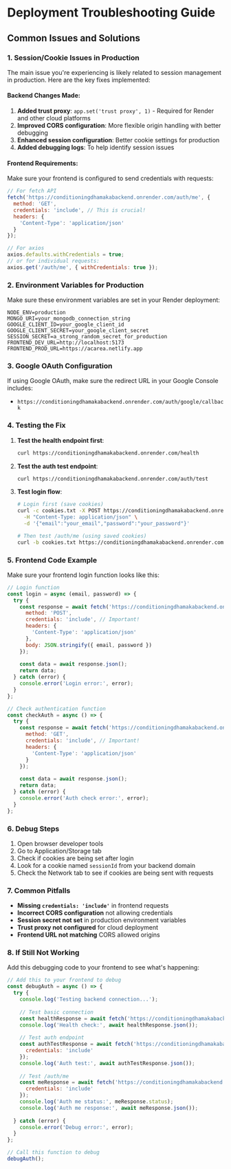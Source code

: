 # Deployment Troubleshooting Guide

## Common Issues and Solutions

### 1. Session/Cookie Issues in Production

The main issue you're experiencing is likely related to session management in production. Here are the key fixes implemented:

#### Backend Changes Made:
1. **Added trust proxy**: `app.set('trust proxy', 1)` - Required for Render and other cloud platforms
2. **Improved CORS configuration**: More flexible origin handling with better debugging
3. **Enhanced session configuration**: Better cookie settings for production
4. **Added debugging logs**: To help identify session issues

#### Frontend Requirements:
Make sure your frontend is configured to send credentials with requests:

```javascript
// For fetch API
fetch('https://conditioningdhamakabackend.onrender.com/auth/me', {
  method: 'GET',
  credentials: 'include', // This is crucial!
  headers: {
    'Content-Type': 'application/json'
  }
});

// For axios
axios.defaults.withCredentials = true;
// or for individual requests:
axios.get('/auth/me', { withCredentials: true });
```

### 2. Environment Variables for Production

Make sure these environment variables are set in your Render deployment:

```
NODE_ENV=production
MONGO_URI=your_mongodb_connection_string
GOOGLE_CLIENT_ID=your_google_client_id
GOOGLE_CLIENT_SECRET=your_google_client_secret
SESSION_SECRET=a_strong_random_secret_for_production
FRONTEND_DEV_URL=http://localhost:5173
FRONTEND_PROD_URL=https://acarea.netlify.app
```

### 3. Google OAuth Configuration

If using Google OAuth, make sure the redirect URL in your Google Console includes:
- `https://conditioningdhamakabackend.onrender.com/auth/google/callback`

### 4. Testing the Fix

1. **Test the health endpoint first**:
   ```bash
   curl https://conditioningdhamakabackend.onrender.com/health
   ```

2. **Test the auth test endpoint**:
   ```bash
   curl https://conditioningdhamakabackend.onrender.com/auth/test
   ```

3. **Test login flow**:
   ```bash
   # Login first (save cookies)
   curl -c cookies.txt -X POST https://conditioningdhamakabackend.onrender.com/auth/login \
     -H "Content-Type: application/json" \
     -d '{"email":"your_email","password":"your_password"}'
   
   # Then test /auth/me (using saved cookies)
   curl -b cookies.txt https://conditioningdhamakabackend.onrender.com/auth/me
   ```

### 5. Frontend Code Example

Make sure your frontend login function looks like this:

```javascript
// Login function
const login = async (email, password) => {
  try {
    const response = await fetch('https://conditioningdhamakabackend.onrender.com/auth/login', {
      method: 'POST',
      credentials: 'include', // Important!
      headers: {
        'Content-Type': 'application/json'
      },
      body: JSON.stringify({ email, password })
    });
    
    const data = await response.json();
    return data;
  } catch (error) {
    console.error('Login error:', error);
  }
};

// Check authentication function
const checkAuth = async () => {
  try {
    const response = await fetch('https://conditioningdhamakabackend.onrender.com/auth/me', {
      method: 'GET',
      credentials: 'include', // Important!
      headers: {
        'Content-Type': 'application/json'
      }
    });
    
    const data = await response.json();
    return data;
  } catch (error) {
    console.error('Auth check error:', error);
  }
};
```

### 6. Debug Steps

1. Open browser developer tools
2. Go to Application/Storage tab
3. Check if cookies are being set after login
4. Look for a cookie named `sessionId` from your backend domain
5. Check the Network tab to see if cookies are being sent with requests

### 7. Common Pitfalls

- **Missing `credentials: 'include'`** in frontend requests
- **Incorrect CORS configuration** not allowing credentials
- **Session secret not set** in production environment variables
- **Trust proxy not configured** for cloud deployment
- **Frontend URL not matching** CORS allowed origins

### 8. If Still Not Working

Add this debugging code to your frontend to see what's happening:

```javascript
// Add this to your frontend to debug
const debugAuth = async () => {
  try {
    console.log('Testing backend connection...');
    
    // Test basic connection
    const healthResponse = await fetch('https://conditioningdhamakabackend.onrender.com/health');
    console.log('Health check:', await healthResponse.json());
    
    // Test auth endpoint
    const authTestResponse = await fetch('https://conditioningdhamakabackend.onrender.com/auth/test', {
      credentials: 'include'
    });
    console.log('Auth test:', await authTestResponse.json());
    
    // Test /auth/me
    const meResponse = await fetch('https://conditioningdhamakabackend.onrender.com/auth/me', {
      credentials: 'include'
    });
    console.log('Auth me status:', meResponse.status);
    console.log('Auth me response:', await meResponse.json());
    
  } catch (error) {
    console.error('Debug error:', error);
  }
};

// Call this function to debug
debugAuth();
```
